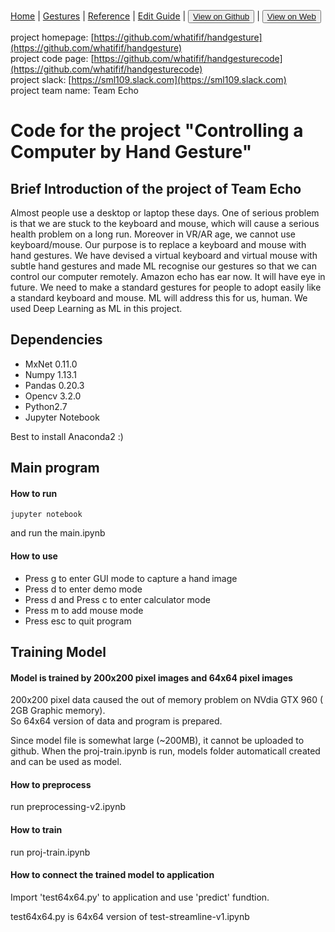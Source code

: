 [Home](/README.md) | [Gestures](/gestures.md) | [Reference](/reference.md) | [Edit Guide](/editguide.md) | <button class="nav" ><a href="https://github.com/whatifif/handgesture/">View on Github</a></button>  |  <button class="nav" ><a href="https://whatifif.github.io/handgesture/">View on Web</a></button>

project homepage: [https://github.com/whatifif/handgesture](https://github.com/whatifif/handgesture)  
project code page: [https://github.com/whatifif/handgesturecode](https://github.com/whatifif/handgesturecode)  
project slack: [https://sml109.slack.com](https://sml109.slack.com)  
project team name: Team Echo

# Code for the project "Controlling a Computer by Hand Gesture"


## Brief Introduction of the project of Team Echo

Almost people use a desktop or laptop these days. One of serious problem is that we are stuck to the keyboard and mouse, which will cause a serious health problem on a long run. Moreover in VR/AR age, we cannot use keyboard/mouse. Our purpose is to replace a keyboard and mouse with hand gestures. We have devised a virtual keyboard and virtual mouse with subtle hand gestures and made ML recognise our gestures so that we can control our computer remotely. Amazon echo has ear now. It will have eye in future. We need to make a standard gestures for people to adopt easily like a standard keyboard and mouse. ML will address this for us, human. We used Deep Learning as ML in this project.

## Dependencies
- MxNet 0.11.0
- Numpy 1.13.1
- Pandas 0.20.3
- Opencv 3.2.0
- Python2.7
- Jupyter Notebook

Best to install Anaconda2 :) 

## Main program

#### How to run 
```
jupyter notebook
```
and run the main.ipynb

#### How to use

- Press g to enter GUI mode to capture a hand image
- Press d to enter demo mode
- Press d and Press c to enter calculator mode
- Press m to add mouse mode
- Press esc to quit program

## Training Model

#### Model is trained by 200x200 pixel images and 64x64 pixel images

200x200 pixel data caused the out of memory problem on NVdia GTX 960 ( 2GB Graphic memory).  
So 64x64 version of data and program is prepared.

Since model file is somewhat large (~200MB), it cannot be uploaded to github.
When the proj-train.ipynb is run, models folder automaticall created and can be used as model.

#### How to preprocess

run preprocessing-v2.ipynb


#### How to train

run proj-train.ipynb

#### How to connect the trained model to application

Import 'test64x64.py' to application and use 'predict' fundtion.

test64x64.py is 64x64 version of test-streamline-v1.ipynb











